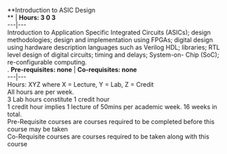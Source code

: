 **Introduction to ASIC Design  
** | **Hours: 3 0 3**  
---|---  
Introduction to Application Specific Integrated Circuits (ASICs); design methodologies; design and implementation using FPGAs; digital design using hardware description languages such as Verilog HDL; libraries; RTL level design of digital circuits; timing and delays; System-on- Chip (SoC); re-configurable computing.  
.
**Pre-requisites: none** | **Co-requisites: none**  
---|---  
Hours: XYZ where X = Lecture, Y = Lab, Z = Credit  
All hours are per week.  
3 Lab hours constitute 1 credit hour  
1 credit hour implies 1 lecture of 50mins per academic week. 16 weeks in total.  
Pre-Requisite courses are courses required to be completed before this course may be taken  
Co-Requisite courses are courses required to be taken along with this course
